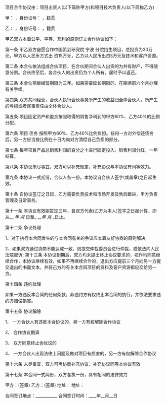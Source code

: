 
 


项目合作协议由：项目出资人(以下简称甲方)和项目技术负责人(以下简称乙方)


甲： ，身份证号： ，籍贯


乙： ，身份证号： ，籍贯


甲乙双方本着公平、平等、互利的原则订立合作协议如下：


第一条 甲乙双方自愿合作中国策划研究院
宁波
分院招生项目，总投资为20万元，甲方以人民币方式出 资15万元，乙方以人民币出资5万元及技术和客户资源。


第二条 本合伙依法组成合伙项目，在合伙期间合伙人出资的为共有财产，不得随意分割。合伙终至后，各合伙人的出资仍为个人所有，届时予以返还。


第三条 本合伙项目经营期限为三年。如果需要延长期限的，在期满前六个月办理有关手续。


第四条 双方共同经营，合伙人执行合伙事务所产生的收益归全体合伙人，所产生的亏损或者民事责任由全体合伙人。


第五条 项目固定资产和盈余按照取得的销售净利润的甲方60%、乙方40%的比例分配。


第六条 项目
债务
按照甲方60%、乙方40%比例负担。任何一方对外偿还债务后，另一方应当按比例在十日内向对方清偿自己负担的部分。


第七条 每年项目产品总销售利润的百分之十进行固定投入。销售利润分红，一年结算。


第八条 本协议未尽事宜，双方可以补充规定，补充协议与本协议有同等效力。


第九条 本协议一式贰份，合伙人各一份。本协议自合伙人签字(或盖章)之日起生效。


第十条 自协议签订之日起，乙方需要负责技术和市场开发及售后跟进，甲方负责管理及日常事务。


第十一条 本协议有效期暂定三年，自双方代表(乙方为本人)签字之日起计算，即从__ __年_ _月__ 日至_ ___年_ _月_ _日止。


第十二条 争议处理


1、对于执行本合同发生的与本合同有关的争议应本着友好协商的原则解决;


2、如果双方通过协商不能达成一致，则提交仲裁委员会进行仲裁，或依法向人民法院起诉; 第十三条 本协议到期后，双方均未提出终止协议要求的，视作均同意继续合作，本协议继续有效，如果不再继续合作的，退出方应提前三个月向另一方提交退出的书面文本，并将己方的有关本合同项目的资料及客户资源都应交给另一方。


第十四条 违约处理


如果一方违反本合同的任何条款，非违约方有权终止本合同的执行，并依法要求违约方赔偿损害。


第十五条 协议解除


1、 一方合伙人有违反本合协议的，另一方有权解除合作协议


2、 合作协议期满


3、 双方同意终止协优议的


4、 一方合伙人出现法律上问题及做对项目有损害的，另一方有权解除合作协议


第十六条 未尽事宜，双方可再协商补充协议，补充协议同等本协议有效


第十七条 本合同一式两份，双方各执一份，具有相同的法律效力


甲方：(签章) 乙方：(签章) 地址： 地址：


合同签订地点：___________ 合同签订时间：____年__月__日
 


 

 
 
 
 
 
  


  
 

  


  


  
 
 
 
 

